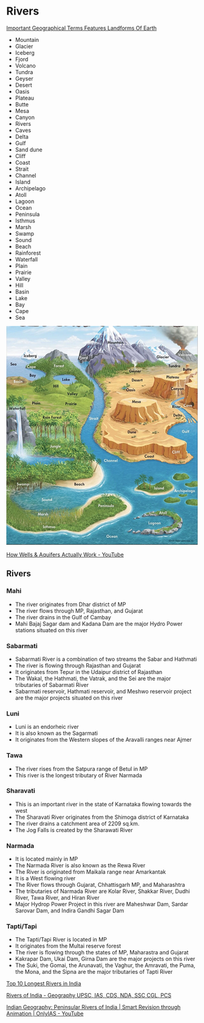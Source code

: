 # Rivers

[Important Geographical Terms Features Landforms Of Earth](https://youtu.be/8McizDCj6qE)

- Mountain
- Glacier
- Iceberg
- Fjord
- Volcano
- Tundra
- Geyser
- Desert
- Oasis
- Plateau
- Butte
- Mesa
- Canyon
- Rivers
- Caves
- Delta
- Gulf
- Sand dune
- Cliff
- Coast
- Strait
- Channel
- Island
- Archipelago
- Atoll
- Lagoon
- Ocean
- Peninsula
- Isthmus
- Marsh
- Swamp
- Sound
- Beach
- Rainforest
- Waterfall
- Plain
- Prairie
- Valley
- Hill
- Basin
- Lake
- Bay
- Cape
- Sea

![image](../../media/Rivers-image1.jpg)

[How Wells & Aquifers Actually Work - YouTube](https://www.youtube.com/watch?v=bG19b06NG_w)

## Rivers

### Mahi

- The river originates from Dhar district of MP
- The river flows through MP, Rajasthan, and Gujarat
- The river drains in the Gulf of Cambay
- Mahi Bajaj Sagar dam and Kadana Dam are the major Hydro Power stations situated on this river

### Sabarmati

- Sabarmati River is a combination of two streams the Sabar and Hathmati
- The river is flowing through Rajasthan and Gujarat
- It originates from Tepur in the Udaipur district of Rajasthan
- The Wakal, the Hathmati, the Vatrak, and the Sei are the major tributaries of Sabarmati River
- Sabarmati reservoir, Hathmati reservoir, and Meshwo reservoir project are the major projects situated on this river

### Luni

- Luni is an endorheic river
- It is also known as the Sagarmati
- It originates from the Western slopes of the Aravalli ranges near Ajmer

### Tawa

- The river rises from the Satpura range of Betul in MP
- This river is the longest tributary of River Narmada

### Sharavati

- This is an important river in the state of Karnataka flowing towards the west
- The Sharavati River originates from the Shimoga district of Karnataka
- The river drains a catchment area of 2209 sq.km.
- The Jog Falls is created by the Sharawati River

### Narmada

- It is located mainly in MP
- The Narmada River is also known as the Rewa River
- The River is originated from Maikala range near Amarkantak
- It is a West flowing river
- The River flows through Gujarat, Chhattisgarh MP, and Maharashtra
- The tributaries of Narmada River are Kolar River, Shakkar River, Dudhi River, Tawa River, and Hiran River
- Major Hydrop Power Project in this river are Maheshwar Dam, Sardar Sarovar Dam, and Indira Gandhi Sagar Dam

### Tapti/Tapi

- The Tapti/Tapi River is located in MP
- It originates from the Multai reserve forest
- The river is flowing through the states of MP, Maharastra and Gujarat
- Kakrapar Dam, Ukai Dam, Girna Dam are the major projects on this river
- The Suki, the Gomai, the Arunavati, the Vaghur, the Amravati, the Puma, the Mona, and the Sipna are the major tributaries of Tapti River

[Top 10 Longest Rivers in India](https://www.jagranjosh.com/general-knowledge/amp/top-10-longest-rivers-in-india-1546602888-1)

[Rivers of India - Geography UPSC, IAS, CDS, NDA, SSC CGL, PCS](https://youtube.com/playlist?list=PL1vNLZF5gfwes_mQ3u4B8KLBUp0ezwjv6)

[Indian Geography: Peninsular Rivers of India | Smart Revision through Animation | OnlyIAS - YouTube](https://www.youtube.com/watch?v=B-M6-sjXBCw)
